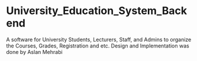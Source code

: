 # University_Education_System_Backend
A software for University Students, Lecturers, Staff, and Admins to organize the Courses, Grades, Registration and etc.
Design and Implementation was done by Aslan Mehrabi
